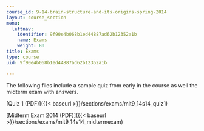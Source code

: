 ```yaml
---
course_id: 9-14-brain-structure-and-its-origins-spring-2014
layout: course_section
menu:
  leftnav:
    identifier: 9f90e4b068b1ed44887ad62b12352a1b
    name: Exams
    weight: 80
title: Exams
type: course
uid: 9f90e4b068b1ed44887ad62b12352a1b

---
```


The following files include a sample quiz from early in the course as well the midterm exam with answers.

[Quiz 1 (PDF)]({{< baseurl >}}/sections/exams/mit9_14s14_quiz1)

[Midterm Exam 2014 (PDF)]({{< baseurl >}}/sections/exams/mit9_14s14_midtermexam)